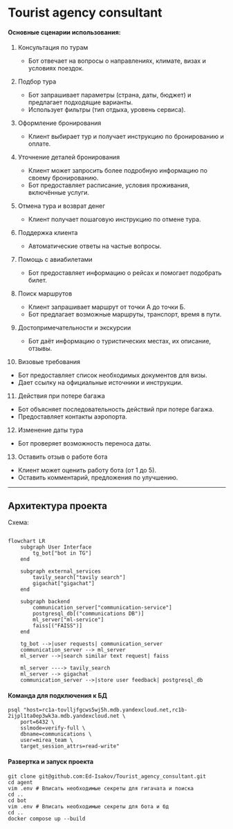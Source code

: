 # Tourist agency consultant


#### Основные сценарии использования:  

1. Консультация по турам  
   - Бот отвечает на вопросы о направлениях, климате, визах и условиях поездок.  

2. Подбор тура  
   - Бот запрашивает параметры (страна, даты, бюджет) и предлагает подходящие варианты.  
   - Использует фильтры (тип отдыха, уровень сервиса).  

3. Оформление бронирования  
   - Клиент выбирает тур и получает инструкцию по бронированию и оплате.   

4. Уточнение деталей бронирования  
   - Клиент может запросить более подробную информацию по своему бронированию.  
   - Бот предоставляет расписание, условия проживания, включённые услуги.  

5. Отмена тура и возврат денег  
   - Клиент получает пошаговую инструкцию по отмене тура.  

6. Поддержка клиента  
   - Автоматические ответы на частые вопросы.   

7. Помощь с авиабилетами  
   - Бот предоставляет информацию о рейсах и помогает подобрать билет.  

8. Поиск маршрутов  
   - Клиент запрашивает маршрут от точки А до точки Б.  
   - Бот предлагает возможные маршруты, транспорт, время в пути.  

9. Достопримечательности и экскурсии  
   - Бот даёт информацию о туристических местах, их описание, отзывы.  

10. Визовые требования  
   - Бот предоставляет список необходимых документов для визы.  
   - Дает ссылку на официальные источники и инструкции.  

11. Действия при потере багажа  
   - Бот объясняет последовательность действий при потере багажа.  
   - Предоставляет контакты аэропорта. 

12. Изменение даты тура  
   - Бот проверяет возможность переноса даты.  

13. Оставить отзыв о работе бота  
   - Клиент может оценить работу бота (от 1 до 5).  
   - Оставить комментарий, предложения по улучшению.  

---


## Архитектура проекта

Схема:
```mermaid

flowchart LR
    subgraph User Interface
        tg_bot["bot in TG"]
    end

    subgraph external_services
        tavily_search["tavily search"]
        gigachat["gigachat"]
    end

    subgraph backend
        communication_server["communication-service"]
        postgresql_db[("communications DB")]
        ml_server["ml-service"]
        faiss[("FAISS")]
    end

    tg_bot -->|user requests| communication_server
    communication_server --> ml_server
    ml_server -->|search similar text request| faiss

    ml_server ----> tavily_search
    ml_server --> gigachat
    communication_server -->|store user feedback| postgresql_db

```
#### Команда для подключения к БД
```
psql "host=rc1a-tovlljfgcws5wj5h.mdb.yandexcloud.net,rc1b-2ijpl1ta0ep3wk3a.mdb.yandexcloud.net \
    port=6432 \
    sslmode=verify-full \
    dbname=communications \
    user=mirea_team \
    target_session_attrs=read-write"
```


#### Развертка и запуск проекта
```
git clone git@github.com:Ed-Isakov/Tourist_agency_consultant.git
cd agent
vim .env # Вписать необходимые секреты для гигачата и поиска
cd ..
cd bot
vim .env # Вписать необходимые секреты для бота и бд
cd ..
docker compose up --build
```

